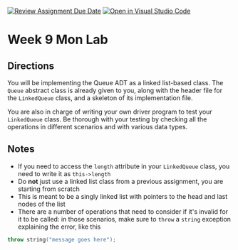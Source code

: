 [![Review Assignment Due Date](https://classroom.github.com/assets/deadline-readme-button-22041afd0340ce965d47ae6ef1cefeee28c7c493a6346c4f15d667ab976d596c.svg)](https://classroom.github.com/a/fyKPDzuO)
[![Open in Visual Studio Code](https://classroom.github.com/assets/open-in-vscode-2e0aaae1b6195c2367325f4f02e2d04e9abb55f0b24a779b69b11b9e10269abc.svg)](https://classroom.github.com/online_ide?assignment_repo_id=21103676&assignment_repo_type=AssignmentRepo)
# Week 9 Mon Lab

## Directions

You will be implementing the Queue ADT as a linked list-based class. The `Queue` abstract class is already given to you, along with the header file for the `LinkedQueue` class, and a skeleton of its implementation file.

You are also in charge of writing your own driver program to test your `LinkedQueue` class. Be thorough with your testing by checking all the operations in different scenarios and with various data types.

## Notes

- If you need to access the `length` attribute in your `LinkedQueue` class, you need to write it as `this->length`
- Do **not** just use a linked list class from a previous assignment, you are starting from scratch
- This is meant to be a singly linked list with pointers to the head and last nodes of the list
- There are a number of operations that need to consider if it's invalid for it to be called: in those scenarios, make sure to `throw` a `string` exception explaining the error, like this
```C++
throw string("message goes here");
```

